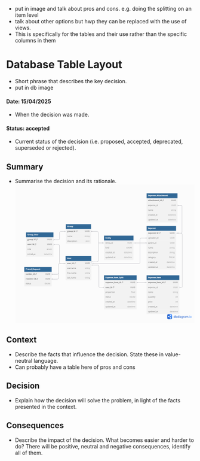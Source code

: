 - put in image and talk about pros and cons. e.g. doing the splitting on an item level
- talk about other options but hwp they can be replaced with the use of views. 
- This is specifically for the tables and their use rather than the specific columns in them
# Database Table Layout
- Short phrase that describes the key decision.
- put in db image
#### Date: 15/04/2025
- When the decision was made.
#### Status: accepted
- Current status of the decision (i.e. proposed, accepted, deprecated, superseded or rejected).
## Summary 
- Summarise the decision and its rationale.
![alt text](./assets/database_design.png)
## Context 
- Describe the facts that influence the decision. State these in value-neutral language.
- Can probably have a table here of pros and cons
## Decision 
- Explain how the decision will solve the problem, in light of the facts presented in the context.
## Consequences 
- Describe the impact of the decision. What becomes easier and harder to do? There will be positive, neutral and negative consequences, identify all of them.